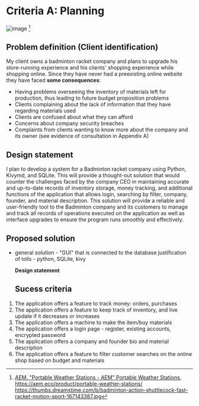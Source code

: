 # Criteria A: Planning
![image](https://github.com/Rokyyz/Unit3/assets/134658259/3c97f3c4-5331-40dc-87a3-ed900b3e7f75) [^1]


## Problem definition (Client identification)
My client owns a badminton racket company and plans to upgrade his store-running experience and his clients' shopping experience while shopping online. Since they have never had a preexisting online website they have faced **some consequences**: 
 
* Having problems overseeing the inventory of materials left for production, thus leading to future budget proposition problems
* Clients complaining about the lack of information that they have regarding materials used
* Clients are confused about what they can afford
* Concerns about company security breaches
* Complaints from clients wanting to know more about the company and its owner
(see evidence of consultation in Appendix A) 

## Design statement 

I plan to develop a system for a Badminton racket company using Python, Kivymd, and SQLite. This will provide a thought-out solution that would counter the challenges faced by the company CEO in maintaining accurate and up-to-date records of inventory storage, money tracking, and additional functions of the application that allows login, searching by filter, company, founder, and material description. This solution will provide a reliable and user-friendly tool to the Badminton company and its customers to manage and track all records of operations executed on the application as well as interface upgrades to ensure the program runs smoothly and effectively.

  ## Proposed solution
  
- general solution - "GUI" that is connected to the database
justification of tolls - python, SQLite, kivy

  **Design statement**

  ## Sucess criteria
1. The application offers a feature to track money: orders, purchases
2. The application offers a feature to keep track of inventory, and live update if it decreases or increases
3. The application offers a machine to make the item/buy materials
4. The application offers a login page - register, existing accounts, encrypted password
5. The application offers a company and founder bio and material description
6. The application offers a feature to filter customer searches on the online shop based on budget and materials


[^1]: [AEM. "Portable Weather Stations - AEM"  Portable Weather Stations,
https://aem.eco/product/portable-weather-stations/ ](https://thumbs.dreamstime.com/b/badminton-action-shuttlecock-fast-racket-motion-sport-167143387.jpg)https://thumbs.dreamstime.com/b/badminton-action-shuttlecock-fast-racket-motion-sport-167143387.jpg 

